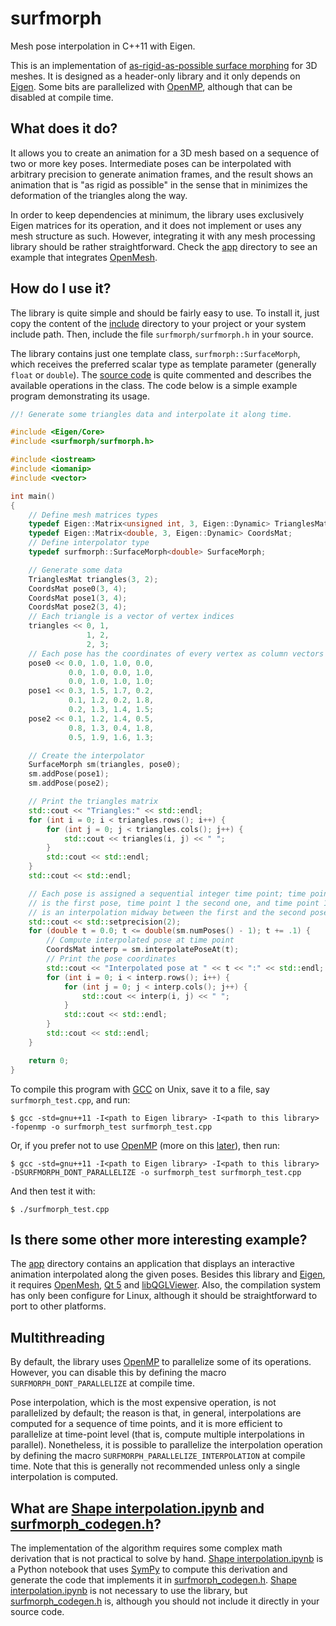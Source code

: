 # surfmorph
Mesh pose interpolation in C++11 with Eigen.

This is an implementation of
[as-rigid-as-possible surface morphing](http://link.springer.com/article/10.1007/s11390-011-1154-3)
for 3D meshes. It is designed as a header-only library and it only depends on
[Eigen](http://eigen.tuxfamily.org). Some bits are parallelized with
[OpenMP](http://openmp.org), although that can be disabled at compile time.

## What does it do?

It allows you to create an animation for a 3D mesh based on a sequence of two or
more key poses. Intermediate poses can be interpolated with arbitrary precision
to generate animation frames, and the result shows an animation that is "as
rigid as possible" in the sense that in minimizes the deformation of the
triangles along the way.

In order to keep dependencies at minimum, the library uses exclusively Eigen
matrices for its operation, and it does not implement or uses any mesh structure
as such. However, integrating it with any mesh processing library should be
rather straightforward. Check the [app](app) directory to see an example that
integrates [OpenMesh](http://www.openmesh.org).

## How do I use it?

The library is quite simple and should be fairly easy to use. To install it,
just copy the content of the [include](include) directory to your project or
your system include path. Then, include the file `surfmorph/surfmorph.h` in your
source.

The library contains just one template class, `surfmorph::SurfaceMorph`, which
receives the preferred scalar type as template parameter (generally `float` or
`double`). The [source code](surfmorph/surfmorph.h) is quite commented and
describes the available operations in the class. The code below is a simple
example program demonstrating its usage.

```C++
//! Generate some triangles data and interpolate it along time.

#include <Eigen/Core>
#include <surfmorph/surfmorph.h>

#include <iostream>
#include <iomanip>
#include <vector>

int main()
{
    // Define mesh matrices types
    typedef Eigen::Matrix<unsigned int, 3, Eigen::Dynamic> TrianglesMat;
    typedef Eigen::Matrix<double, 3, Eigen::Dynamic> CoordsMat;
    // Define interpolator type
    typedef surfmorph::SurfaceMorph<double> SurfaceMorph;

    // Generate some data
    TrianglesMat triangles(3, 2);
    CoordsMat pose0(3, 4);
    CoordsMat pose1(3, 4);
    CoordsMat pose2(3, 4);
    // Each triangle is a vector of vertex indices
    triangles << 0, 1,
                 1, 2,
                 2, 3;
    // Each pose has the coordinates of every vertex as column vectors
    pose0 << 0.0, 1.0, 1.0, 0.0,
             0.0, 1.0, 0.0, 1.0,
             0.0, 1.0, 1.0, 1.0;
    pose1 << 0.3, 1.5, 1.7, 0.2,
             0.1, 1.2, 0.2, 1.8,
             0.2, 1.3, 1.4, 1.5;
    pose2 << 0.1, 1.2, 1.4, 0.5,
             0.8, 1.3, 0.4, 1.8,
             0.5, 1.9, 1.6, 1.3;

    // Create the interpolator
    SurfaceMorph sm(triangles, pose0);
    sm.addPose(pose1);
    sm.addPose(pose2);

    // Print the triangles matrix
    std::cout << "Triangles:" << std::endl;
    for (int i = 0; i < triangles.rows(); i++) {
        for (int j = 0; j < triangles.cols(); j++) {
            std::cout << triangles(i, j) << " ";
        }
        std::cout << std::endl;
    }
    std::cout << std::endl;

    // Each pose is assigned a sequential integer time point; time point 0
    // is the first pose, time point 1 the second one, and time point 1.5
    // is an interpolation midway between the first and the second pose.
    std::cout << std::setprecision(2);
    for (double t = 0.0; t <= double(sm.numPoses() - 1); t += .1) {
        // Compute interpolated pose at time point
        CoordsMat interp = sm.interpolatePoseAt(t);
        // Print the pose coordinates
        std::cout << "Interpolated pose at " << t << ":" << std::endl;
        for (int i = 0; i < interp.rows(); i++) {
            for (int j = 0; j < interp.cols(); j++) {
                std::cout << interp(i, j) << " ";
            }
            std::cout << std::endl;
        }
        std::cout << std::endl;
    }

    return 0;
}
```

To compile this program with [GCC](https://gcc.gnu.org) on Unix, save it to a
file, say `surfmorph_test.cpp`, and run:

```Shell
$ gcc -std=gnu++11 -I<path to Eigen library> -I<path to this library> -fopenmp -o surfmorph_test surfmorph_test.cpp
```

Or, if you prefer not to use [OpenMP](http://openmp.org) (more on this
[later](#multithreading)), then run:

```Shell
$ gcc -std=gnu++11 -I<path to Eigen library> -I<path to this library> -DSURFMORPH_DONT_PARALLELIZE -o surfmorph_test surfmorph_test.cpp
```

And then test it with:

```Shell
$ ./surfmorph_test.cpp
```

## Is there some other more interesting example?

The [app](app) directory contains an application that displays an interactive
animation interpolated along the given poses. Besides this library and
[Eigen](http://eigen.tuxfamily.org), it requires
[OpenMesh](http://www.openmesh.org), [Qt 5](https://www.qt.io) and
[libQGLViewer](http://libqglviewer.com). Also, the compilation system has only
been configure for Linux, although it should be straightforward to port to other
platforms.

## Multithreading

By default, the library uses [OpenMP](http://openmp.org) to parallelize some of
its operations. However, you can disable this by defining the macro
`SURFMORPH_DONT_PARALLELIZE` at compile time.

Pose interpolation, which is the most expensive operation, is not parallelized
by default; the reason is that, in general, interpolations are computed for a
sequence of time points, and it is more efficient to parallelize at time-point
level (that is, compute multiple interpolations in parallel). Nonetheless, it is
possible to parallelize the interpolation operation by defining the macro
`SURFMORPH_PARALLELIZE_INTERPOLATION` at compile time. Note that this is
generally not recommended unless only a single interpolation is computed.

## What are [Shape interpolation.ipynb](Shape%20interpolation.ipynb) and [surfmorph_codegen.h](include/surfmorph/surfmorph_codegen.h)?

The implementation of the algorithm requires some complex math derivation that
is not practical to solve by hand.
[Shape interpolation.ipynb](Shape%20interpolation.ipynb) is a Python notebook that
uses [SymPy](http://www.sympy.org) to compute this derivation and generate the
code that implements it in
[surfmorph_codegen.h](include/surfmorph/surfmorph_codegen.h).
[Shape interpolation.ipynb](Shape%20interpolation.ipynb) is not necessary to use
the library, but [surfmorph_codegen.h](include/surfmorph/surfmorph_codegen.h)
is, although you should not include it directly in your source code.
